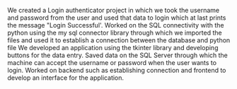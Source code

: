 We created a Login authenticator project in which we took the username and password from the user and used that data to login which at last prints the message "Login Successful'.
Worked on the SQL connectivity with the python using the my sql connector library through which we imported the files and used it to establish a connection between the database and python file
We developed an application using the tkinter library and developing buttons for the data entry.
Saved data on the SQL Server through which the machine can accept the username or password when the user wants to login. 
Worked on backend such as establishing connection and frontend to develop an interface for the application.
